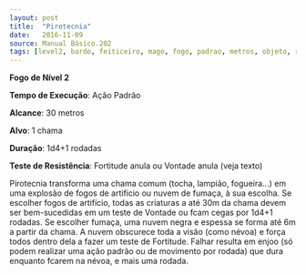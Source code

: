 ```yaml
---
layout: post
title:  "Pirotecnia"
date:   2016-11-09
source: Manual Básico.202
tags: [level2, bardo, feiticeiro, mago, fogo, padrao, metros, objeto, rodadas, fortitude, vontade, anula]
---
```


**Fogo de Nível 2**

**Tempo de Execução**: Ação Padrão

**Alcance**: 30 metros

**Alvo**: 1 chama

**Duração**: 1d4+1 rodadas

**Teste de Resistência**: Fortitude anula ou Vontade anula (veja texto)

Pirotecnia transforma uma chama comum (tocha, lampião, fogueira...) em uma explosão de fogos de artifício ou nuvem de fumaça, à sua escolha.
Se escolher fogos de artifício, todas as criaturas a até 30m da chama devem ser bem-sucedidas em um teste de Vontade ou fcam cegas por 1d4+1 rodadas.
Se escolher fumaça, uma nuvem negra e espessa se forma até 6m a partir da chama. A nuvem obscurece toda a visão (como névoa) e força todos dentro dela a fazer um teste de Fortitude. 
Falhar resulta em enjoo (só podem realizar uma ação padrão ou de movimento por rodada) que dura enquanto fcarem na névoa, e mais uma rodada.
